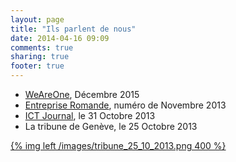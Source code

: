 ```yaml
---
layout: page
title: "Ils parlent de nous"
date: 2014-04-16 09:09
comments: true
sharing: true
footer: true
---
```


- [WeAreOne](https://weareone.ch/blog/devoxx4kids-ch-edition-decembre-2015/), Décembre 2015
- [Entreprise Romande](/media/PointfortCodeInformatique.pdf), numéro de Novembre 2013
- [ICT Journal](http://www.ictjournal.ch/News/2013/10/31/Un-atelier-de-programmation-pour-les-enfants.aspx), le 31 Octobre 2013
- La tribune de Genève, le 25 Octobre 2013

[{% img left /images/tribune_25_10_2013.png  400 %}](/images/tribune_25_10_2013.png)